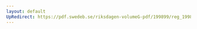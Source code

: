 ```yaml
---
layout: default
UpRedirect: https://pdf.swedeb.se/riksdagen-volumeG-pdf/199899/reg_199899/reg_199899_0420.pdf
---
```

